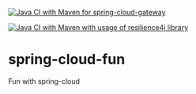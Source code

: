 [![Java CI with Maven for spring-cloud-gateway](https://github.com/starnowski/spring-cloud-fun/actions/workflows/spring-cloud-gateway.yml/badge.svg)](https://github.com/starnowski/spring-cloud-fun/actions/workflows/spring-cloud-gateway.yml)

[![Java CI with Maven with usage of resilience4j library](https://github.com/starnowski/spring-cloud-fun/actions/workflows/spring-cloud-gateway-resilience4j.yml/badge.svg)](https://github.com/starnowski/spring-cloud-fun/actions/workflows/spring-cloud-gateway-resilience4j.yml)

# spring-cloud-fun
Fun with spring-cloud

